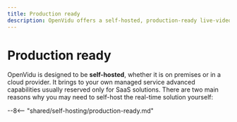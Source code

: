 ```yaml
---
title: Production ready
description: OpenVidu offers a self-hosted, production-ready live-video platform with advanced capabilities, including performance, scalability, fault tolerance and observability.
---
```


# Production ready

OpenVidu is designed to be **self-hosted**, whether it is on premises or in a cloud provider. It brings to your own managed service advanced capabilities usually reserved only for SaaS solutions. There are two main reasons why you may need to self-host the real-time solution yourself:

--8<-- "shared/self-hosting/production-ready.md"